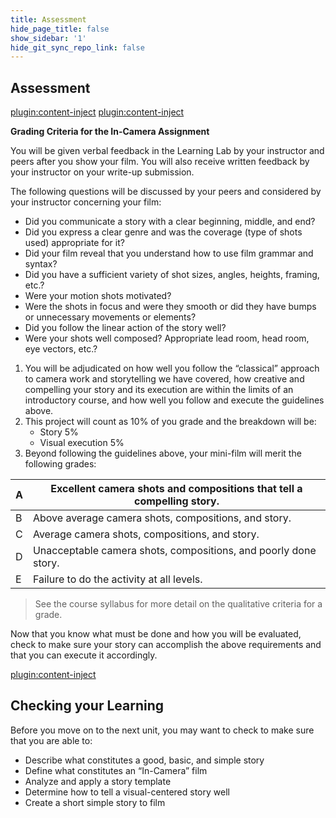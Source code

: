 ```yaml
---
title: Assessment
hide_page_title: false
show_sidebar: '1'
hide_git_sync_repo_link: false
---
```


## Assessment

[plugin:content-inject](../../assignments/_film-journal)
[plugin:content-inject](../../assignments/_assignment-6)

**Grading Criteria for the In-Camera Assignment**

You will be given verbal feedback in the Learning Lab by your instructor and peers after you show your film. You will also receive written feedback by your instructor on your write-up submission.

The following questions will be discussed by your peers and considered by your instructor concerning your film:
  - Did you communicate a story with a clear beginning, middle, and end?
  - Did you express a clear genre and was the coverage (type of shots used) appropriate for it?
  - Did your film reveal that you understand how to use film grammar and syntax?
  - Did you have a sufficient variety of shot sizes, angles, heights, framing, etc.?
  - Were your motion shots motivated?
  - Were the shots in focus and were they smooth or did they have bumps or unnecessary movements or elements?
  - Did you follow the linear action of the story well?
  - Were your shots well composed? Appropriate lead room, head room, eye vectors, etc.?

1.  You will be adjudicated on how well you follow the “classical” approach to camera work and storytelling we have covered, how creative and compelling your story and its execution are within the limits of an introductory course, and how well you follow and execute the guidelines above.
2.  This project will count as 10% of you grade and the breakdown will be:
    - Story 5%
    - Visual execution 5%
3.  Beyond following the guidelines above, your mini-film will merit the following grades:

| A | Excellent camera shots and compositions that tell a compelling story. |
| - | --------------------------------------------------------------------- |
| B | Above average camera shots, compositions, and story.                  |
| C | Average camera shots, compositions, and story.                        |
| D | Unacceptable camera shots, compositions, and poorly done story.       |
| E | Failure to do the activity at all levels.                             |

> See the course syllabus for more detail on the qualitative criteria for a grade.

Now that you know what must be done and how you will be evaluated, check to make sure your story can accomplish the above requirements and that you can execute it accordingly.

[plugin:content-inject](../_6-6)

## Checking your Learning

Before you move on to the next unit, you may want to check to make sure that you are able to:
  - Describe what constitutes a good, basic, and simple story
  - Define what constitutes an “In-Camera” film
  - Analyze and apply a story template
  - Determine how to tell a visual-centered story well
  - Create a short simple story to film
